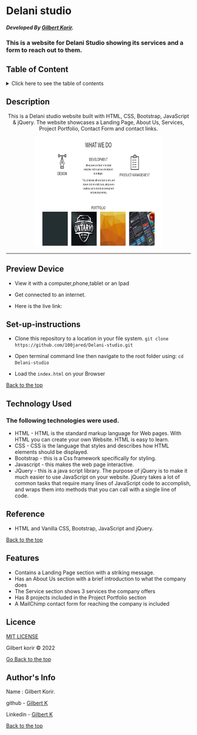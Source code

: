 # Delani studio

##### Developed By [Gilbert Korir](https://github.com/100jared).
### This is a website for Delani Studio showing its services and a form to reach out to them.

## Table of Content

<details>
  <summary> Click here to see the table of contents</summary>

+ [Description](#description)
+ [Preview Device](#Preview-Device)
+ [set up instructions](#Set-up)
+ [Technology Used](#technology-used)
+ [Reference](#reference)
+ [Features](#features)
+ [Licence](#licence)
+ [Authors Info](#author-Info)
</details>

## Description

<p align="center">This is a Delani studio website built with HTML, CSS, Bootstrap, JavaScript & jQuery. The website showcases a Landing Page, About Us, Services, Project Portfolio, Contact Form and contact links.</p>

<p align="center"><img src="https://github.com/100jared/Delani-studio/blob/master/images/bg.jpg" height="300px" width = "70%"> </p>
  
 ---

## Preview Device

* View it with a computer,phone,tablet or an Ipad

* Get connected to an internet.
  
* Here is the live link: 

## Set-up-instructions

* Clone this repository to a location in your file system. 
`git clone https://github.com/100jared/Delani-studio.git`

* Open terminal command line then navigate to the root folder using: `cd Delani-studio`

* Load the `index.html` on your Browser

[Back to the top](#delani-studio)

## Technology Used

### The following technologies were used.
* HTML - HTML is the standard markup language for Web pages. With HTML you can create your own Website. HTML is easy to learn. 
* CSS - CSS is the language that styles and describes how HTML elements should be displayed. 
* Bootstrap - this is a Css framework specifically for styling.
* Javascript - this makes the web page interactive.
* JQuery - this is a java script library. The purpose of jQuery is to make it much easier to use JavaScript on your website. jQuery takes a lot of common tasks that require many lines of JavaScript code to accomplish, and wraps them into methods that you can call with a single line of code.

## Reference

* HTML and Vanilla CSS, Bootstrap, JavaScript and jQuery.

[Back to the top](#delani-studio)

## Features
* Contains a Landing Page section with a striking message.
* Has an About Us section with a brief introduction to what the company does
* The Service section shows 3 services the company offers
* Has 8 projects included in the Project Portfolio section
* A MailChimp contact form for reaching the company is included

## Licence
[MIT LICENSE](https://github.com/100jared/Delani-studio/blob/master/LICENSE) <p>Gilbert korir &copy; 2022</p>



[Go Back to the top](#delani-studio)

## Author's Info
Name : Gilbert Korir.

github - [Gilbert K](https://github.com/100jared)

Linkedin - [Gilbert K](https://www.linkedin.com/public-profile/settings)

[Back to the top](#delani-studio)